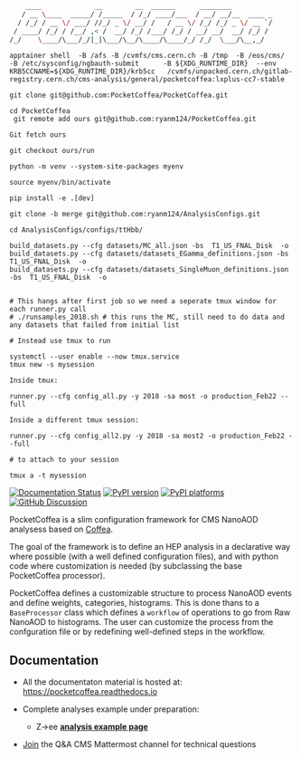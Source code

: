 ```bash
    ____             __        __  ______      ________          
   / __ \____  _____/ /_____  / /_/ ____/___  / __/ __/__  ____ _
  / /_/ / __ \/ ___/ //_/ _ \/ __/ /   / __ \/ /_/ /_/ _ \/ __ `/
 / ____/ /_/ / /__/ ,< /  __/ /_/ /___/ /_/ / __/ __/  __/ /_/ / 
/_/    \____/\___/_/|_|\___/\__/\____/\____/_/ /_/  \___/\__,_/  
```



```
apptainer shell  -B /afs -B /cvmfs/cms.cern.ch -B /tmp  -B /eos/cms/     -B /etc/sysconfig/ngbauth-submit      -B ${XDG_RUNTIME_DIR}  --env KRB5CCNAME=${XDG_RUNTIME_DIR}/krb5cc   /cvmfs/unpacked.cern.ch/gitlab-registry.cern.ch/cms-analysis/general/pocketcoffea:lxplus-cc7-stable

git clone git@github.com:PocketCoffea/PocketCoffea.git

cd PocketCoffea
 git remote add ours git@github.com:ryanm124/PocketCoffea.git

Git fetch ours

git checkout ours/run

python -m venv --system-site-packages myenv

source myenv/bin/activate

pip install -e .[dev]

git clone -b merge git@github.com:ryanm124/AnalysisConfigs.git

cd AnalysisConfigs/configs/ttHbb/

build_datasets.py --cfg datasets/MC_all.json -bs  T1_US_FNAL_Disk  -o 
build_datasets.py --cfg datasets/datasets_EGamma_definitions.json -bs  T1_US_FNAL_Disk  -o 
build_datasets.py --cfg datasets/datasets_SingleMuon_definitions.json -bs  T1_US_FNAL_Disk  -o


# This hangs after first job so we need a seperate tmux window for each runner.py call
# ./runsamples_2018.sh # this runs the MC, still need to do data and any datasets that failed from initial list

# Instead use tmux to run

systemctl --user enable --now tmux.service
tmux new -s mysession

Inside tmux:

runner.py --cfg config_all.py -y 2018 -sa most -o production_Feb22 --full

Inside a different tmux session:

runner.py --cfg config_all2.py -y 2018 -sa most2 -o production_Feb22 --full

# to attach to your session

tmux a -t mysession

```

<!--[![Actions Status][actions-badge]][actions-link] -->
[![Documentation Status][rtd-badge]][rtd-link]
[![PyPI version][pypi-version]][pypi-link]
[![PyPI platforms][pypi-platforms]][pypi-link]
[![GitHub Discussion][github-discussions-badge]][github-discussions-link]

<!-- prettier-ignore-start -->
[actions-badge]:            https://github.com/PocketCoffea/PocketCoffea/workflows/CI/badge.svg
[actions-link]:             https://github.com/PocketCoffea/PocketCoffea/actions
[github-discussions-badge]: https://img.shields.io/static/v1?label=Discussions&message=Ask&color=blue&logo=github
[github-discussions-link]:  https://github.com/PocketCoffea/PocketCoffea/discussions
[pypi-link]:                https://pypi.org/project/pocket-coffea/
[pypi-platforms]:           https://img.shields.io/pypi/pyversions/pocket-coffea
[pypi-version]:             https://img.shields.io/pypi/v/pocket-coffea
[rtd-badge]:                https://readthedocs.org/projects/pocketcoffea/badge/?version=latest
[rtd-link]:                 https://pocketcoffea.readthedocs.io/en/latest/?badge=latest

<!-- prettier-ignore-end -->
PocketCoffea is a slim configuration framework for CMS NanoAOD analysess based on [Coffea](https://github.com/CoffeaTeam/coffea/). 

The goal of the framework is to define an HEP analysis in a declarative way where possible (with a well defined
configuration files), and with python code where customization is needed (by subclassing the base PocketCoffea processor).

PocketCoffea defines a customizable structure to process NanoAOD events and define weights, categories, histograms. This
is done thans to a `BaseProcessor` class which defines a `workflow` of operations to go from Raw NanoAOD to histograms.
The user can customize the process from the confguration file or by redefining well-defined steps in the workflow.

## Documentation

- All the documentaton material is hosted at: https://pocketcoffea.readthedocs.io

- Complete analyses example under preparation: 
  - Z->ee **[analysis example page](https://pocketcoffea.readthedocs.io/en/latest/analysis_example.html)** 
  
- [Join](https://mattermost.web.cern.ch/cms-exp/channels/pocketcoffea---qa) the Q&A CMS Mattermost channel for technical questions


